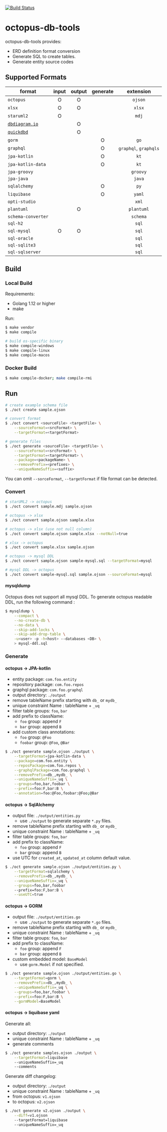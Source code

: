 [![Build Status](http://drone.lechuckcgx.com/api/badges/lechuckroh/octopus-db-tool/status.svg)](http://drone.lechuckcgx.com/lechuckroh/octopus-db-tool)

# octopus-db-tools

octopus-db-tools provides:
* ERD definition format conversion
* Generate SQL to create tables.
* Generate entity source codes

## Supported Formats
|  format  |input|output|generate|extension|
|---------------------|:-:|:-:|:-:|:------:|
| `octopus`           | O | O |   |`ojson` |
| `xlsx`              | O | O |   |`xlsx`  |
| `staruml2`          | O |   |   |`mdj`   |
| [`dbdiagram.io`][1] |   | O |   |        |
| [`quickdbd`][2]     |   | O |   |        |
| `gorm`              |   |   | O |`go`    |
| `graphql`           |   |   | O |`graphql`, `graphqls`|
| `jpa-kotlin`        |   |   | O |`kt`    |
| `jpa-kotlin-data`   |   |   | O |`kt`    |
| `jpa-groovy`        |   |   |   |`groovy`|
| `jpa-java`          |   |   |   |`java`  |
| `sqlalchemy`        |   |   | O |`py`  |
| `liquibase`         |   |   | O |`yaml`  |
| `opti-studio`       |   |   |   |`xml`   |
| `plantuml`          |   | O |   |`plantuml`|
| `schema-converter`  |   |   |   |`schema`|
| `sql-h2`            |   |   |   |`sql`   |
| `sql-mysql`         | O | O |   |`sql`   |
| `sql-oracle`        |   |   |   |`sql`   |
| `sql-sqlite3`       |   |   |   |`sql`   |
| `sql-sqlserver`     |   |   |   |`sql`   |


[1]: https://dbdiagram.io/
[2]: https://www.quickdatabasediagrams.com/

## Build
### Local Build
Requirements:
* Golang 1.12 or higher
* make

Run:
```bash
$ make vendor
$ make compile

# build os-specific binary
$ make compile-windows
$ make compile-linux
$ make compile-macos
```

### Docker Build
```bash
$ make compile-docker; make compile-rmi
```

## Run
```bash
# create example schema file
$ ./oct create sample.ojson

# convert format
$ ./oct convert <sourceFile> <targetFile> \
    --sourceFormat=<srcFormat> \
    --targetFormat=<targetFormat>

# generate files
$ ./oct generate <sourceFile> <targetFile> \
    --sourceFormat=<srcFormat> \
    --targetFormat=<targetFormat> \
    --package=<packageName> \
    --removePrefix=<prefixes> \
    --uniqueNameSuffix=<suffix>
```

You can omit `--sorceFormat`, `--targetFormat` if file format can be detected.

### Convert
```bash
# starUML2 -> octopus
$ ./oct convert sample.mdj sample.ojson

# octopus -> xlsx
$ ./oct convert sample.ojson sample.xlsx

# octopus -> xlsx (use not null column)
$ ./oct convert sample.ojson sample.xlsx --notNull=true

# xlsx -> octopus
$ ./oct convert sample.xlsx sample.ojson

# octopus -> mysql DDL
$ ./oct convert sample.ojson sample-mysql.sql --targetFormat=mysql

# mysql DDL -> octopus
$ ./oct convert sample-mysql.sql sample.ojson --sourceFormat=mysql
```

#### mysqldump
Octopus does not support all mysql DDL. To generate octopus readable DDL, run the following command :

```bash
$ mysqldump \
    --compact \
    --no-create-db \
    --no-data \
    --skip-add-locks \
    --skip-add-drop-table \
    -u<user> -p -h<host> --databases <DB> \
    > mysql-ddl.sql
```

### Generate
#### octopus -> JPA-kotlin
* entity package: `com.foo.entity`
* repository package: `com.foo.repos`
* graphql package: `com.foo.graphql`
* output directory: `./output`
* remove tableName prefix starting with `db_` or `mydb_`
* unique constraint Name : tableName + `_uq`
* filter table groups: `foo`, `bar`
* add prefix to className: 
    * `foo` group: append `F`
    * `bar` group: append `B`
* add custom class annotations:
    * `foo` group: `@Foo`
    * `foobar` group: `@Foo`, `@Bar`

```bash
$ ./oct generate sample.ojson ./output \
    --targetFormat=jpa-kotlin-data \
    --package=com.foo.entity \
    --reposPackage=com.foo.repos \
    --graphqlPackage=com.foo.graphql \
    --removePrefix=db_,mydb_ \
    --uniqueNameSuffix=_uq \
    --groups=foo,bar,foobar \
    --prefix=foo:F,bar:B \
    --annotation=foo:@Foo,foobar:@Foo;@Bar
```

#### octopus -> SqlAlchemy
* output file: `./output/entities.py`
    * use `./output` to generate separate `*.py` files. 
* remove tableName prefix starting with `db_` or `mydb_`
* unique constraint Name : tableName + `_uq`
* filter table groups: `foo`, `bar`
* add prefix to className: 
    * `foo` group: append `F`
    * `bar` group: append `B`
* use UTC for `created_at`, `updated_at` column default value.

```bash
$ ./oct generate sample.ojson ./output/entities.py \
    --targetFormat=sqlalchemy \
    --removePrefix=db_,mydb_ \
    --uniqueNameSuffix=_uq \
    --groups=foo,bar,foobar
    --prefix=foo:F,bar:B \
    --useUTC=true
```
 
#### octopus -> GORM
* output file: `./output/entities.go`
    * use `./output` to generate separate `*.go` files. 
* remove tableName prefix starting with `db_` or `mydb_`
* unique constraint Name : tableName + `_uq`
* filter table groups: `foo`, `bar`
* add prefix to className: 
    * `foo` group: append `F`
    * `bar` group: append `B`
* custom embedded model: `BaseModel`
    * use `gorm.Model` if not specified.

```bash
$ ./oct generate sample.ojson ./output/entities.go \
    --targetFormat=gorm \
    --removePrefix=db_,mydb_ \
    --uniqueNameSuffix=_uq \
    --groups=foo,bar,foobar \
    --prefix=foo:F,bar:B \
    --gormModel=BaseModel
```
 

#### octopus -> liquibase yaml
Generate all:
* output directory: `./output`
* unique constraint Name : tableName + `_uq`
* generate comments

```bash
$ ./oct generate samples.ojson ./output \
    --targetFormat=liquibase
    --uniqueNameSuffix=_uq
    --comments
```

Generate diff changelog:
* output directory: `./output`
* unique constraint Name : tableName + `_uq`
* from octopus: `v1.ojson`
* to octopus: `v2.ojson`

```bash
$ ./oct generate v2.ojson ./output \
    --diff=v1.ojson
    --targetFormat=liquibase
    --uniqueNameSuffix=_uq
```
